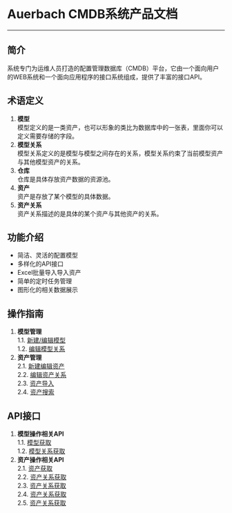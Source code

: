 # Auerbach CMDB系统产品文档
------
## 简介
系统专门为运维人员打造的配置管理数据库（CMDB）平台，它由一个面向用户的WEB系统和一个面向应用程序的接口系统组成，提供了丰富的接口API。  
## 术语定义
1. **模型**    
模型定义的是一类资产，也可以形象的类比为数据库中的一张表，里面你可以定义需要存储的字段。
2. **模型关系**    
模型关系定义的是模型与模型之间存在的关系，模型关系约束了当前模型资产与其他模型资产的关系。
3. **仓库**    
仓库是具体存放资产数据的资源池。
4. **资产**    
资产是存放了某个模型的具体数据。
5. **资产关系**    
资产关系描述的是具体的某个资产与其他资产的关系。

## 功能介绍
- 简洁、灵活的配置模型
- 多样化的API接口
- Excel批量导入导入资产
- 简单的定时任务管理
- 图形化的相关数据展示
## 操作指南
1. **模型管理**      
1.1. [新建/编辑模型](newmodel.md)   
1.2. [编辑模型关系](modelRelation.md)     
2. **资产管理**      
2.1. [新建编辑资产](newProperty.md)      
2.2. [编辑资产关系](PropertyRelation.md)  
2.3. [资产导入](PropertyImport.md)  
2.4. [资产搜索](PropertySearch.md)  
## API接口
1. **模型操作相关API**    
1.1. [模型获取](modelAPI1.md)      
1.2. [模型关系获取](modelAPI2.md)      
2. **资产操作相关API**   
2.1. [资产获取](PropertyAPI1.md)      
2.2. [资产关系获取](PropertyAPI2.md)   
2.3. [资产关系获取](PropertyAPI3.md)   
2.4. [资产关系获取](PropertyAPI4.md)   
2.5. [资产关系获取](PropertyAPI5.md)   
